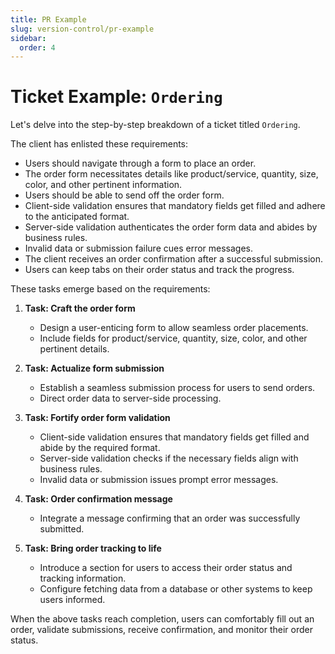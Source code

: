 ```yaml
---
title: PR Example
slug: version-control/pr-example
sidebar:
  order: 4
---
```


# Ticket Example: `Ordering`

Let's delve into the step-by-step breakdown of a ticket titled `Ordering`.

The client has enlisted these requirements:

- Users should navigate through a form to place an order.
- The order form necessitates details like product/service, quantity, size, color, and other pertinent information.
- Users should be able to send off the order form.
- Client-side validation ensures that mandatory fields get filled and adhere to the anticipated format.
- Server-side validation authenticates the order form data and abides by business rules.
- Invalid data or submission failure cues error messages.
- The client receives an order confirmation after a successful submission.
- Users can keep tabs on their order status and track the progress.

These tasks emerge based on the requirements:

1. **Task: Craft the order form**

   - Design a user-enticing form to allow seamless order placements.
   - Include fields for product/service, quantity, size, color, and other pertinent details.

2. **Task: Actualize form submission**

   - Establish a seamless submission process for users to send orders.
   - Direct order data to server-side processing.

3. **Task: Fortify order form validation**

   - Client-side validation ensures that mandatory fields get filled and abide by the required format.
   - Server-side validation checks if the necessary fields align with business rules.
   - Invalid data or submission issues prompt error messages.

4. **Task: Order confirmation message**

   - Integrate a message confirming that an order was successfully submitted.

5. **Task: Bring order tracking to life**
   - Introduce a section for users to access their order status and tracking information.
   - Configure fetching data from a database or other systems to keep users informed.

When the above tasks reach completion, users can comfortably fill out an order, validate submissions, receive confirmation, and monitor their order status.

